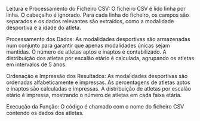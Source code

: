 Leitura e Processamento do Ficheiro CSV:
    O ficheiro CSV é lido linha por linha.
    O cabeçalho é ignorado.
    Para cada linha do ficheiro, os campos são separados e os dados relevantes são extraídos, como a modalidade desportiva e a idade do atleta.

Processamento dos Dados:
    As modalidades desportivas são armazenadas num conjunto para garantir que apenas modalidades únicas sejam mantidas.
    O número de atletas aptos e inaptos é contabilizado.
    A distribuição dos atletas por escalão etário é calculada, agrupando os atletas em intervalos de 5 anos.

Ordenação e Impressão dos Resultados:
    As modalidades desportivas são ordenadas alfabeticamente e impressas.
    As percentagens de atletas aptos e inaptos são calculadas e impressas.
    A distribuição de atletas por escalão etário é impressa, mostrando o número de atletas em cada faixa etária.

Execução da Função:
    O código é chamado com o nome do ficheiro CSV contendo os dados dos atletas.